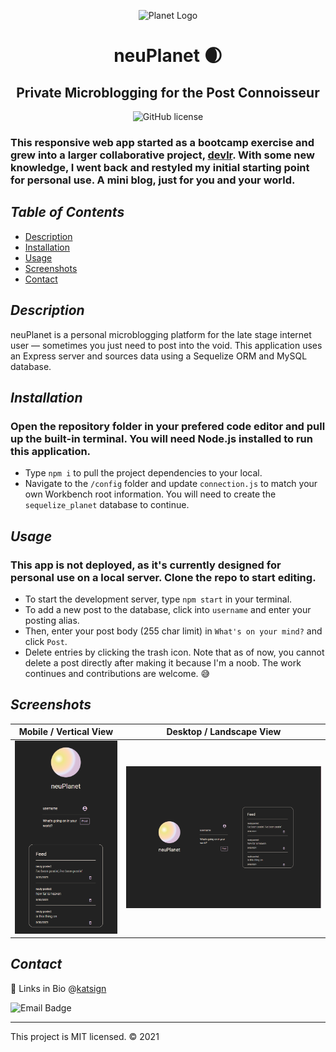 <div align="center">

![Planet Logo](/app/public/img/favicon.ico)
# neuPlanet 🌒 
 <h2>Private Microblogging for the Post Connoisseur</h2>

![GitHub license](https://img.shields.io/badge/License-MIT-d8bfd8)
</div>

### This responsive web app started as a bootcamp exercise and grew into a larger collaborative project, [devlr](https://devlr.herokuapp.com). With some new knowledge, I went back and restyled my initial starting point for personal use. A mini blog, just for you and your world.

## *Table of Contents*

- [Description](#description)
- [Installation](#installation)
- [Usage](#usage)
- [Screenshots](#screenshots)
- [Contact](#contact)

## *Description*
neuPlanet is a personal microblogging platform for the late stage internet user — sometimes you just need to post into the void. This application uses an Express server and sources data using a Sequelize ORM and MySQL database.

## *Installation*
### Open the repository folder in your prefered code editor and pull up the built-in terminal. You will need Node.js installed to run this application.
- Type `npm i` to pull the project dependencies to your local.
- Navigate to the `/config` folder and update `connection.js` to match your own Workbench root information. You will need to create the `sequelize_planet` database to continue.

## *Usage*
### This app is not deployed, as it's currently designed for personal use on a local server. Clone the repo to start editing.
- To start the development server, type `npm start` in your terminal.
- To add a new post to the database, click into `username` and enter your posting alias.
- Then, enter your post body (255 char limit) in `What's on your mind?` and click `Post`.
- Delete entries by clicking the trash icon. Note that as of now, you cannot delete a post directly after making it because I'm a noob. The work continues and contributions are welcome. 😅

## *Screenshots*

Mobile / Vertical View            |  Desktop / Landscape View
:-------------------------:|:-------------------------:
![Demo of Mobile Layout](/app/public/img/vert.PNG)  |  ![Demo of Homepage](/app/public/img/ss.PNG)

## *Contact*
🔗 Links in Bio @[katsign](https://github.com/katsign)

![Email Badge](https://img.shields.io/badge/Email%20Me-mailtokatsign%40gmail.com-d8bfd8)

---
This project is MIT licensed. &copy; 2021
